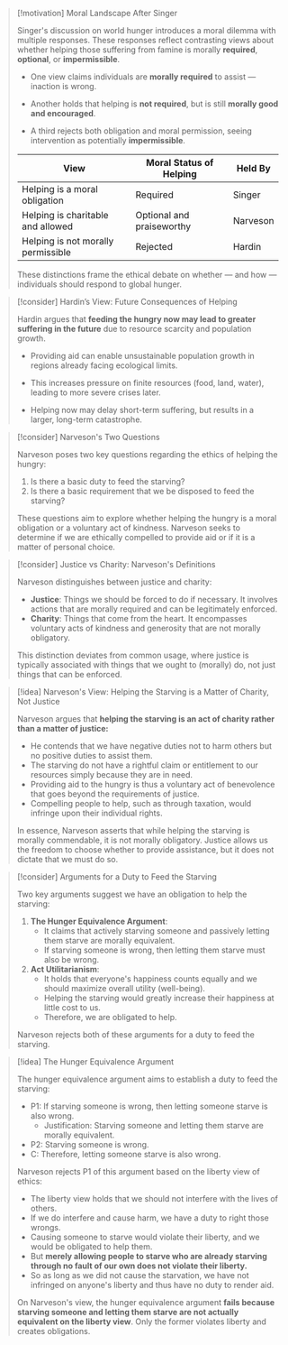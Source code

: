 > [!motivation] Moral Landscape After Singer
> 
> Singer's discussion on world hunger introduces a moral dilemma with multiple responses. These responses reflect contrasting views about whether helping those suffering from famine is morally **required**, **optional**, or **impermissible**.
> 
> - One view claims individuals are **morally required** to assist — inaction is wrong.
>     
> - Another holds that helping is **not required**, but is still **morally good and encouraged**.
>     
> - A third rejects both obligation and moral permission, seeing intervention as potentially **impermissible**.
>     
> 
> |View|Moral Status of Helping|Held By|
> |---|---|---|
> |Helping is a moral obligation|Required|Singer|
> |Helping is charitable and allowed|Optional and praiseworthy|Narveson|
> |Helping is not morally permissible|Rejected|Hardin|
> 
> These distinctions frame the ethical debate on whether — and how — individuals should respond to global hunger.

> [!consider] Hardin’s View: Future Consequences of Helping
> 
> Hardin argues that **feeding the hungry now may lead to greater suffering in the future** due to resource scarcity and population growth.
> 
> - Providing aid can enable unsustainable population growth in regions already facing ecological limits.
>     
> - This increases pressure on finite resources (food, land, water), leading to more severe crises later.
>     
> - Helping now may delay short-term suffering, but results in a larger, long-term catastrophe.
>     

> [!consider] Narveson's Two Questions
> 
> Narveson poses two key questions regarding the ethics of helping the hungry:
> 1. Is there a basic duty to feed the starving?
> 2. Is there a basic requirement that we be disposed to feed the starving?
>
> These questions aim to explore whether helping the hungry is a moral obligation or a voluntary act of kindness. Narveson seeks to determine if we are ethically compelled to provide aid or if it is a matter of personal choice.

> [!consider] Justice vs Charity: Narveson's Definitions
>
> Narveson distinguishes between justice and charity:
> - **Justice**: Things we should be forced to do if necessary. It involves actions that are morally required and can be legitimately enforced.
> - **Charity**: Things that come from the heart. It encompasses voluntary acts of kindness and generosity that are not morally obligatory.
>
> This distinction deviates from common usage, where justice is typically associated with things that we ought to (morally) do, not just things that can be enforced. 

> [!idea] Narveson's View: Helping the Starving is a Matter of Charity, Not Justice
>
> Narveson argues that **helping the starving is an act of charity rather than a matter of justice:**
> - He contends that we have negative duties not to harm others but no positive duties to assist them.
> - The starving do not have a rightful claim or entitlement to our resources simply because they are in need.
> - Providing aid to the hungry is thus a voluntary act of benevolence that goes beyond the requirements of justice.
> - Compelling people to help, such as through taxation, would infringe upon their individual rights.
>
> In essence, Narveson asserts that while helping the starving is morally commendable, it is not morally obligatory. Justice allows us the freedom to choose whether to provide assistance, but it does not dictate that we must do so.

> [!consider] Arguments for a Duty to Feed the Starving
> 
> Two key arguments suggest we have an obligation to help the starving:
> 
> 1. **The Hunger Equivalence Argument**:
>     - It claims that actively starving someone and passively letting them starve are morally equivalent.
>     - If starving someone is wrong, then letting them starve must also be wrong.
> 2. **Act Utilitarianism**:
>     - It holds that everyone's happiness counts equally and we should maximize overall utility (well-being).
>     - Helping the starving would greatly increase their happiness at little cost to us.
>     - Therefore, we are obligated to help.
> 
> Narveson rejects both of these arguments for a duty to feed the starving.

> [!idea] The Hunger Equivalence Argument
>
> The hunger equivalence argument aims to establish a duty to feed the starving:
>
> - P1: If starving someone is wrong, then letting someone starve is also wrong.
>   - Justification: Starving someone and letting them starve are morally equivalent.
> - P2: Starving someone is wrong.
> - C: Therefore, letting someone starve is also wrong.
>
> Narveson rejects P1 of this argument based on the liberty view of ethics:
>
> - The liberty view holds that we should not interfere with the lives of others. 
> - If we do interfere and cause harm, we have a duty to right those wrongs.
> - Causing someone to starve would violate their liberty, and we would be obligated to help them.
> - But **merely allowing people to starve who are already starving through no fault of our own does not violate their liberty.**
> - So as long as we did not cause the starvation, we have not infringed on anyone's liberty and thus have no duty to render aid.
>
> On Narveson's view, the hunger equivalence argument **fails because starving someone and letting them starve are not actually equivalent on the liberty view**. Only the former violates liberty and creates obligations.

